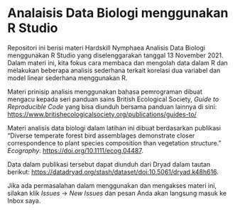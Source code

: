 # Analaisis Data Biologi menggunakan R Studio

Repositori ini berisi materi Hardskill Nymphaea Analisis Data Biologi menggunakan R Studio yang diselenggarakan tanggal 13 November 2021. Dalam materi ini, kita fokus cara membaca dan mengolah data dalam R dan melakukan beberapa analisis sederhana terkait korelasi dua variabel dan model linear sederhana menggunakan R.

Materi prinisip analisis menggunakan bahasa pemrograman dibuat mengacu kepada seri panduan sains British Ecological Society, *Guide to Reproducible Code* yang bisa diunduh bersama panduan lainnya di sini: https://www.britishecologicalsociety.org/publications/guides-to/

Materi analisis data biologi dalam latihan ini dibuat berdasarkan publikasi “Diverse temperate forest bird assemblages demonstrate closer correspondence to plant species composition than vegetation structure.” *Ecography*. https://doi.org/10.1111/ecog.04487.

Data dalam publikasi tersebut dapat diunduh dari Dryad dalam tautan berikut: https://datadryad.org/stash/dataset/doi:10.5061/dryad.k48h616.

Jika ada permasalahan dalam menggunakan dan mengakses materi ini, silakan klik *Issues* -> *New Issues* dan pesan Anda akan langsung masuk ke Inbox saya.
